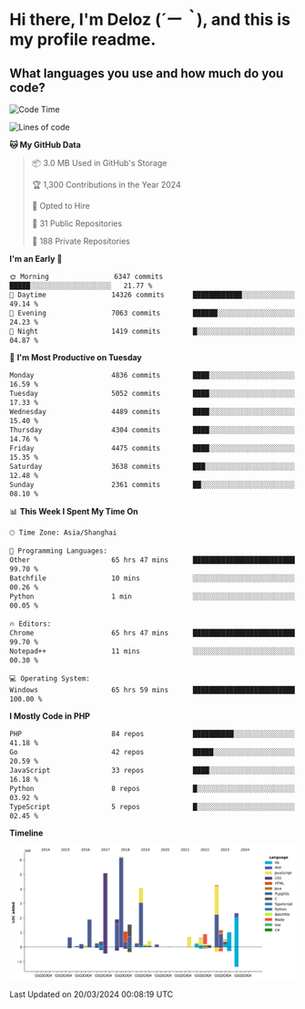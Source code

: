 # **Hi there, I'm Deloz (*´ー｀*), and this is my profile readme.**

## **What languages you use and how much do you code?**

<!--START_SECTION:waka-->
![Code Time](http://img.shields.io/badge/Code%20Time-3%2C517%20hrs%2040%20mins-blue)

![Lines of code](https://img.shields.io/badge/From%20Hello%20World%20I%27ve%20Written-36.3%20million%20lines%20of%20code-blue)

**🐱 My GitHub Data** 

> 📦 3.0 MB Used in GitHub's Storage 
 > 
> 🏆 1,300 Contributions in the Year 2024
 > 
> 💼 Opted to Hire
 > 
> 📜 31 Public Repositories 
 > 
> 🔑 188 Private Repositories 
 > 
**I'm an Early 🐤** 

```text
🌞 Morning                6347 commits        █████░░░░░░░░░░░░░░░░░░░░   21.77 % 
🌆 Daytime                14326 commits       ████████████░░░░░░░░░░░░░   49.14 % 
🌃 Evening                7063 commits        ██████░░░░░░░░░░░░░░░░░░░   24.23 % 
🌙 Night                  1419 commits        █░░░░░░░░░░░░░░░░░░░░░░░░   04.87 % 
```
📅 **I'm Most Productive on Tuesday** 

```text
Monday                   4836 commits        ████░░░░░░░░░░░░░░░░░░░░░   16.59 % 
Tuesday                  5052 commits        ████░░░░░░░░░░░░░░░░░░░░░   17.33 % 
Wednesday                4489 commits        ████░░░░░░░░░░░░░░░░░░░░░   15.40 % 
Thursday                 4304 commits        ████░░░░░░░░░░░░░░░░░░░░░   14.76 % 
Friday                   4475 commits        ████░░░░░░░░░░░░░░░░░░░░░   15.35 % 
Saturday                 3638 commits        ███░░░░░░░░░░░░░░░░░░░░░░   12.48 % 
Sunday                   2361 commits        ██░░░░░░░░░░░░░░░░░░░░░░░   08.10 % 
```


📊 **This Week I Spent My Time On** 

```text
🕑︎ Time Zone: Asia/Shanghai

💬 Programming Languages: 
Other                    65 hrs 47 mins      █████████████████████████   99.70 % 
Batchfile                10 mins             ░░░░░░░░░░░░░░░░░░░░░░░░░   00.26 % 
Python                   1 min               ░░░░░░░░░░░░░░░░░░░░░░░░░   00.05 % 

🔥 Editors: 
Chrome                   65 hrs 47 mins      █████████████████████████   99.70 % 
Notepad++                11 mins             ░░░░░░░░░░░░░░░░░░░░░░░░░   00.30 % 

💻 Operating System: 
Windows                  65 hrs 59 mins      █████████████████████████   100.00 % 
```

**I Mostly Code in PHP** 

```text
PHP                      84 repos            ██████████░░░░░░░░░░░░░░░   41.18 % 
Go                       42 repos            █████░░░░░░░░░░░░░░░░░░░░   20.59 % 
JavaScript               33 repos            ████░░░░░░░░░░░░░░░░░░░░░   16.18 % 
Python                   8 repos             █░░░░░░░░░░░░░░░░░░░░░░░░   03.92 % 
TypeScript               5 repos             █░░░░░░░░░░░░░░░░░░░░░░░░   02.45 % 
```



**Timeline**

![Lines of Code chart](https://raw.githubusercontent.com/deloz/deloz/main/assets/bar_graph.png)


 Last Updated on 20/03/2024 00:08:19 UTC
<!--END_SECTION:waka-->
